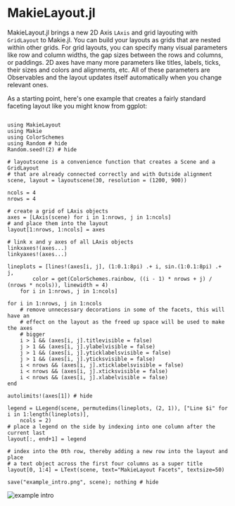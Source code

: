 # MakieLayout.jl

MakieLayout.jl brings a new 2D Axis `LAxis` and grid layouting with `GridLayout` to Makie.jl. You
can build your layouts as grids that are nested within other grids. For grid layouts,
you can specify many visual parameters like row and column widths, the gap sizes
between the rows and columns, or paddings. 2D axes have many more parameters like
titles, labels, ticks, their sizes and colors and alignments, etc. All of these
parameters are Observables and the layout updates itself automatically when you
change relevant ones.

As a starting point, here's one example that creates a fairly standard faceting layout
like you might know from ggplot:

```@example

using MakieLayout
using Makie
using ColorSchemes
using Random # hide
Random.seed!(2) # hide

# layoutscene is a convenience function that creates a Scene and a GridLayout
# that are already connected correctly and with Outside alignment
scene, layout = layoutscene(30, resolution = (1200, 900))

ncols = 4
nrows = 4

# create a grid of LAxis objects
axes = [LAxis(scene) for i in 1:nrows, j in 1:ncols]
# and place them into the layout
layout[1:nrows, 1:ncols] = axes

# link x and y axes of all LAxis objects
linkxaxes!(axes...)
linkyaxes!(axes...)

lineplots = [lines!(axes[i, j], (1:0.1:8pi) .+ i, sin.(1:0.1:8pi) .+ j,
        color = get(ColorSchemes.rainbow, ((i - 1) * nrows + j) / (nrows * ncols)), linewidth = 4)
    for i in 1:nrows, j in 1:ncols]

for i in 1:nrows, j in 1:ncols
    # remove unnecessary decorations in some of the facets, this will have an
    # effect on the layout as the freed up space will be used to make the axes
    # bigger
    i > 1 && (axes[i, j].titlevisible = false)
    j > 1 && (axes[i, j].ylabelvisible = false)
    j > 1 && (axes[i, j].yticklabelsvisible = false)
    j > 1 && (axes[i, j].yticksvisible = false)
    i < nrows && (axes[i, j].xticklabelsvisible = false)
    i < nrows && (axes[i, j].xticksvisible = false)
    i < nrows && (axes[i, j].xlabelvisible = false)
end

autolimits!(axes[1]) # hide

legend = LLegend(scene, permutedims(lineplots, (2, 1)), ["Line $i" for i in 1:length(lineplots)],
    ncols = 2)
# place a legend on the side by indexing into one column after the current last
layout[:, end+1] = legend

# index into the 0th row, thereby adding a new row into the layout and place
# a text object across the first four columns as a super title
layout[0, 1:4] = LText(scene, text="MakieLayout Facets", textsize=50)

save("example_intro.png", scene); nothing # hide
```

![example intro](example_intro.png)
